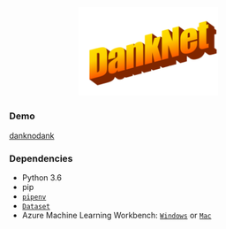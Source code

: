 <p align="center">
<img src="./img/danknet.png"  width="50%"/>
</p>

### Demo

[danknodank](https://danknotdank.azurewebsites.net)

### Dependencies
- Python 3.6
- pip
- [`pipenv`](https://github.com/pypa/pipenv)
- [`Dataset`](https://www.kaggle.com/sayangoswami/reddit-memes-dataset/downloads/reddit-memes-dataset.zip/3)
- Azure Machine Learning Workbench: [`Windows`](https://aka.ms/azureml-wb-msi) or [`Mac`](https://aka.ms/azureml-wb-dmg)